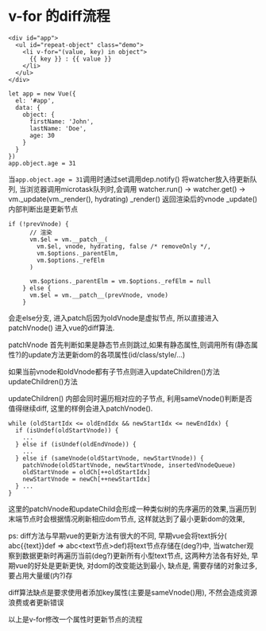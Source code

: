 # v-for 的diff流程

	<div id="app">
	  <ul id="repeat-object" class="demo">
	    <li v-for="(value, key) in object">
	      {{ key }} : {{ value }}
	    </li>
	  </ul>
	</div>

	let app = new Vue({
	  el: '#app',
	  data: {
	    object: {
	      firstName: 'John',
	      lastName: 'Doe',
	      age: 30
	    }
	  }
	})
	app.object.age = 31

当```app.object.age = 31```调用时通过set调用dep.notify() 将watcher放入待更新队列, 当浏览器调用microtask队列时,会调用 watcher.run() -> watcher.get() -> vm._update(vm._render(), hydrating)
_render() 返回渲染后的vnode
_update() 内部判断出是更新节点

	if (!prevVnode) {
	      // 渲染
	      vm.$el = vm.__patch__(
	        vm.$el, vnode, hydrating, false /* removeOnly */,
	        vm.$options._parentElm,
	        vm.$options._refElm
	      )
	
	      vm.$options._parentElm = vm.$options._refElm = null
	    } else {
	      vm.$el = vm.__patch__(prevVnode, vnode)
	    }
	
会走else分支, 进入patch后因为oldVnode是虚拟节点, 所以直接进入patchVnode() 进入vue的diff算法.

patchVnode 首先判断如果是静态节点则跳过,如果有静态属性,则调用所有(静态属性?)的update方法更新dom的各项属性(id/class/style/...)

如果当前vnode和oldVnode都有子节点则进入updateChildren()方法
updateChildren()方法

updateChildren() 内部会同时遍历相对应的子节点, 利用sameVnode()判断是否值得继续diff, 这里的样例会进入patchVnode().

	while (oldStartIdx <= oldEndIdx && newStartIdx <= newEndIdx) {
      if (isUndef(oldStartVnode)) {
        ...
      } else if (isUndef(oldEndVnode)) {
        ...
      } else if (sameVnode(oldStartVnode, newStartVnode)) {
        patchVnode(oldStartVnode, newStartVnode, insertedVnodeQueue)
        oldStartVnode = oldCh[++oldStartIdx]
        newStartVnode = newCh[++newStartIdx]
      } ...
    }

这里的patchVnode和updateChild会形成一种类似树的先序遍历的效果,当遍历到末端节点时会根据情况刷新相应dom节点, 这样就达到了最小更新dom的效果, 

ps: diff方法与早期vue的更新方法有很大的不同, 早期vue会将text拆分( abc{{text}}def => abc<text节点>def)将text节点存储在(deg?)中, 当watcher观察到数据更新时再遍历当前(deg?)更新所有小型text节点, 这两种方法各有好处, 早期vue的好处是更新更快, 对dom的改变能达到最小, 缺点是, 需要存储的对象过多,要占用大量缓(内?)存

diff算法缺点是要求使用者添加key属性(主要是sameVnode()用), 不然会造成资源浪费或者更新错误

以上是v-for修改一个属性时更新节点的流程